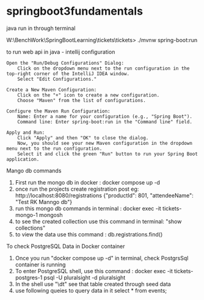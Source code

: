 # springboot3fundamentals
java run in through terminal 

W:\BenchWork\SpringBootLearning\tickets\tickets> ./mvnw spring-boot:run


to run web api in java - intellij configuration

    Open the "Run/Debug Configurations" Dialog:
        Click on the dropdown menu next to the run configuration in the top-right corner of the IntelliJ IDEA window.
        Select "Edit Configurations."

    Create a New Maven Configuration:
        Click on the "+" icon to create a new configuration.
        Choose "Maven" from the list of configurations.

    Configure the Maven Run Configuration:
        Name: Enter a name for your configuration (e.g., "Spring Boot").
        Command line: Enter spring-boot:run in the "Command line" field.

    Apply and Run:
        Click "Apply" and then "OK" to close the dialog.
        Now, you should see your new Maven configuration in the dropdown menu next to the run configuration.
        Select it and click the green "Run" button to run your Spring Boot application.


Mango db commands 

1. First run the mongo db in docker : docker compose up -d
2. once run the projects create registration post 
eg: http://localhost:8080/registrations
   {"productId": 801, "attendeeName": "Test RK Manngo db"}
3. run this mongo db commands in terminal : docker exec -it tickets-mongo-1 mongosh
4. to see the created collection use this command in terminal: "show collections"
6. to view the data use this command : db.registrations.find()
   
To check PostgreSQL Data in Docker container

1. Once you run "docker compose up -d" in terminal, check PostgrsSql container is running
2. To enter PostgreSQL shell, use this command : docker exec -it tickets-postgres-1 psql -U pluralsight -d pluralsight
3. In the shell use "\dt" see that table created through seed data
4. use following queies to query data in it
   select * from events;
